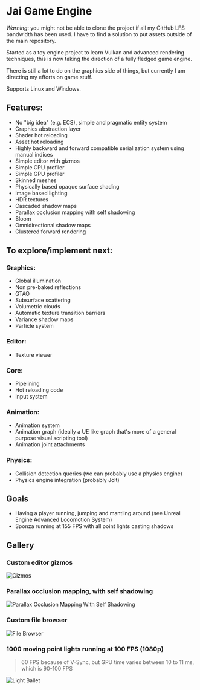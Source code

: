 # Jai Game Engine
*Warning*: you might not be able to clone the project if all my GitHub LFS bandwidth has been used. I have to find a solution to put assets outside of the main repository.

Started as a toy engine project to learn Vulkan and advanced rendering techniques, this is now taking the direction of a fully fledged game engine.

There is still a lot to do on the graphics side of things, but currently I am directing my efforts on game stuff.

Supports Linux and Windows.

## Features:
* No "big idea" (e.g. ECS), simple and pragmatic entity system
* Graphics abstraction layer
* Shader hot reloading
* Asset hot reloading
* Highly backward and forward compatible serialization system using manual indices
* Simple editor with gizmos
* Simple CPU profiler
* Simple GPU profiler
* Skinned meshes
* Physically based opaque surface shading
* Image based lighting
* HDR textures
* Cascaded shadow maps
* Parallax occlusion mapping with self shadowing
* Bloom
* Omnidirectional shadow maps
* Clustered forward rendering

## To explore/implement next:
### Graphics:
* Global illumination
* Non pre-baked reflections
* GTAO
* Subsurface scattering
* Volumetric clouds
* Automatic texture transition barriers
* Variance shadow maps
* Particle system
### Editor:
* Texture viewer
### Core:
* Pipelining
* Hot reloading code
* Input system
### Animation:
* Animation system
* Animation graph (ideally a UE like graph that's more of a general purpose visual scripting tool)
* Animation joint attachments
### Physics:
* Collision detection queries (we can probably use a physics engine)
* Physics engine integration (probably Jolt)

## Goals
* Having a player running, jumping and mantling around (see Unreal Engine Advanced Locomotion System)
* Sponza running at 155 FPS with all point lights casting shadows

## Gallery
### Custom editor gizmos
![Gizmos](Screenshots/gizmo.gif)
### Parallax occlusion mapping, with self shadowing
![Parallax Occlusion Mapping With Self Shadowing](Screenshots/parallax_occlusion_mapping_with_shadows.gif)
### Custom file browser
![File Browser](Screenshots/file_browser.png)
### 1000 moving point lights running at 100 FPS (1080p)
> 60 FPS because of V-Sync, but GPU time varies between 10 to 11 ms, which is 90-100 FPS

![Light Ballet](Screenshots/light_ballet.png)
